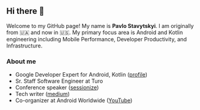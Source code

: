 ## Hi there 👋
Welcome to my GitHub page! My name is **Pavlo Stavytskyi**. I am originally from 🇺🇦 and now in 🇺🇸.
My primary focus area is Android and Kotlin engineering including Mobile Performance, Developer Productivity, and Infrastructure.
### About me

- Google Developer Expert for Android, Kotlin ([profile](https://developers.google.com/profile/u/morfly))
- Sr. Staff Software Engineer at Turo
- Conference speaker ([sessionize](https://sessionize.com/pavlo-stavytskyi/))
- Tech writer ([medium](https://medium.com/@morfly))
- Co-organizer at Android Worldwide ([YouTube](https://www.youtube.com/@AndroidWorldwide/videos))

